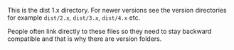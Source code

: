 This is the dist 1.x directory. For newer versions see the version directories
for example `dist/2.x`, `dist/3.x`, `dist/4.x` etc.

People often link directly to these files so they need to stay backward compatible
and that is why there are version folders.

